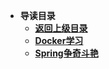* **导读目录**
    * [**返回上级目录**](/README)
    * [**Docker学习**](Docker学习/README)
    * [**Spring争奇斗艳**](Spring争奇斗艳/README)
    
    



